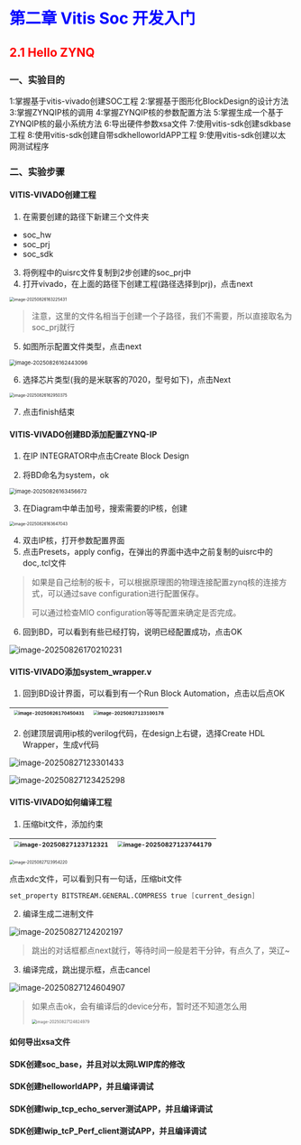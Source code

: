 # <font color = blue>第二章 Vitis Soc 开发入门</font>

## <font color = red>2.1 Hello ZYNQ</font>

### 一、实验目的

1:掌握基于vitis-vivado创建SOC工程
2:掌握基于图形化BlockDesign的设计方法
3:掌握ZYNQIP核的调用
4:掌握ZYNQIP核的参数配置方法
5:掌握生成一个基于ZYNQIP核的最小系统方法
6:导出硬件参数xsa文件
7:使用vitis-sdk创建sdkbase工程
8:使用vitis-sdk创建自带sdkhelloworldAPP工程
9:使用vitis-sdk创建以太网测试程序

### 二、实验步骤

#### VITIS-VIVADO创建工程

1. 在需要创建的路径下新建三个文件夹

- soc_hw
- soc_prj
- soc_sdk

3. 将例程中的uisrc文件复制到2步创建的soc_prj中
4. 打开vivado，在上面的路径下创建工程(路径选择到prj)，点击next

<img src="https://fredericklog-1375058270.cos.ap-nanjing.myqcloud.com/typora/image-20250826163225431.png" alt="image-20250826163225431" style="zoom: 50%;" />

> 注意，这里的文件名相当于创建一个子路径，我们不需要，所以直接取名为soc_prj就行

5. 如图所示配置文件类型，点击next

<img src="https://fredericklog-1375058270.cos.ap-nanjing.myqcloud.com/typora/image-20250826162443096.png" alt="image-20250826162443096" style="zoom: 67%;" />

6. 选择芯片类型(我的是米联客的7020，型号如下)，点击Next

<img src="https://fredericklog-1375058270.cos.ap-nanjing.myqcloud.com/typora/image-20250826162950375.png" alt="image-20250826162950375" style="zoom: 50%;" />

7. 点击finish结束



#### VITIS-VIVADO创建BD添加配置ZYNQ-IP

1. 在IP INTEGRATOR中点击Create Block Design

2. 将BD命名为system，ok

<img src="https://fredericklog-1375058270.cos.ap-nanjing.myqcloud.com/typora/image-20250826163456672.png" alt="image-20250826163456672" style="zoom: 67%;" />

3. 在Diagram中单击加号，搜索需要的IP核，创建

<img src="https://fredericklog-1375058270.cos.ap-nanjing.myqcloud.com/typora/image-20250826163647043.png" alt="image-20250826163647043" style="zoom: 50%;" />

4. 双击IP核，打开参数配置界面
5. 点击Presets，apply config，在弹出的界面中选中之前复制的uisrc中的doc,.tcl文件

> 如果是自己绘制的板卡，可以根据原理图的物理连接配置zynq核的连接方式，可以通过save configuration进行配置保存。
>
> 可以通过检查MIO configuration等等配置来确定是否完成。

6. 回到BD，可以看到有些已经打钩，说明已经配置成功，点击OK

![image-20250826170210231](https://fredericklog-1375058270.cos.ap-nanjing.myqcloud.com/typora/image-20250826170210231.png)









#### VITIS-VIVADO添加system_wrapper.v

1. 回到BD设计界面，可以看到有一个Run Block Automation，点击以后点OK

| <img src="https://fredericklog-1375058270.cos.ap-nanjing.myqcloud.com/typora/image-20250826170450431.png" alt="image-20250826170450431" style="zoom:50%;" /> | <img src="https://fredericklog-1375058270.cos.ap-nanjing.myqcloud.com/typora/image-20250827123100178.png" alt="image-20250827123100178" style="zoom:50%;" /> |
| ------------------------------------------------------------ | ------------------------------------------------------------ |

2. 创建顶层调用ip核的verilog代码，在design上右键，选择Create HDL Wrapper，生成v代码

<img src="https://fredericklog-1375058270.cos.ap-nanjing.myqcloud.com/typora/image-20250827123301433.png" alt="image-20250827123301433"  />

![image-20250827123425298](https://fredericklog-1375058270.cos.ap-nanjing.myqcloud.com/typora/image-20250827123425298.png)



#### VITIS-VIVADO如何编译工程

1. 压缩bit文件，添加约束

| <img src="https://fredericklog-1375058270.cos.ap-nanjing.myqcloud.com/typora/image-20250827123712321.png" alt="image-20250827123712321" style="zoom: 67%;" /> | <img src="https://fredericklog-1375058270.cos.ap-nanjing.myqcloud.com/typora/image-20250827123744179.png" alt="image-20250827123744179" style="zoom:67%;" /> |
| ------------------------------------------------------------ | ------------------------------------------------------------ |

<img src="https://fredericklog-1375058270.cos.ap-nanjing.myqcloud.com/typora/image-20250827123954220.png" alt="image-20250827123954220" style="zoom:50%;" />

点击xdc文件，可以看到只有一句话，压缩bit文件

```verilog
set_property BITSTREAM.GENERAL.COMPRESS true [current_design]
```

2. 编译生成二进制文件

![image-20250827124202197](https://fredericklog-1375058270.cos.ap-nanjing.myqcloud.com/typora/image-20250827124202197.png)

> 跳出的对话框都点next就行，等待时间一般是若干分钟，有点久了，哭辽~

3. 编译完成，跳出提示框，点击cancel

![image-20250827124604907](https://fredericklog-1375058270.cos.ap-nanjing.myqcloud.com/typora/image-20250827124604907.png)

> 如果点击ok，会有编译后的device分布，暂时还不知道怎么用
>
> <img src="https://fredericklog-1375058270.cos.ap-nanjing.myqcloud.com/typora/image-20250827124824979.png" alt="image-20250827124824979" style="zoom:50%;" />

#### 如何导出xsa文件



#### SDK创建soc_base，并且对以太网LWIP库的修改



#### SDK创建helloworldAPP，并且编译调试



#### SDK创建Iwip_tcp_echo_server测试APP，并且编译调试



#### SDK创建Iwip_tcP_Perf_client测试APP，并且编译调试



